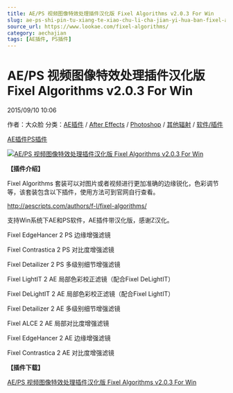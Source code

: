 ```yaml
---
title: AE/PS 视频图像特效处理插件汉化版 Fixel Algorithms v2.0.3 For Win
slug: ae-ps-shi-pin-tu-xiang-te-xiao-chu-li-cha-jian-yi-hua-ban-fixel-algorithms-v2-0-3-for-win
source_url: https://www.lookae.com/fixel-algorithms/
category: aechajian
tags: [AE插件, PS插件]
---
```

# AE/PS 视频图像特效处理插件汉化版 Fixel Algorithms v2.0.3 For Win

2015/09/10 10:06

作者：大众脸
分类：[AE插件](https://www.lookae.com/after-effects/aechajian/) / [After Effects](https://www.lookae.com/after-effects/) / [Photoshop](https://www.lookae.com/qitarjcj/pszy/) / [其他辐射](https://www.lookae.com/others/) / [软件/插件](https://www.lookae.com/qitarjcj/)

[AE插件](https://www.lookae.com/tag/ae%e6%8f%92%e4%bb%b6/)[PS插件](https://www.lookae.com/tag/ps%e6%8f%92%e4%bb%b6/)

[![AE/PS 视频图像特效处理插件汉化版 Fixel Algorithms v2.0.3 For Win](https://www.lookae.com/wp-content/uploads/2015/09/Fixel-Algorithms.jpg "AE/PS 视频图像特效处理插件汉化版 Fixel Algorithms v2.0.3 For Win-LookAE.com")](https://www.lookae.com/wp-content/uploads/2015/09/Fixel-Algorithms.jpg)

**【插件介绍】**

Fixel Algorithms 套装可以对图片或者视频进行更加准确的边缘锐化，色彩调节等，该套装包含以下插件，使用方法可到官网自行查看。

http://aescripts.com/authors/f-l/fixel-algorithms/

支持Win系统下AE和PS软件，AE插件带汉化版，感谢Z汉化。

Fixel EdgeHancer 2 PS 边缘增强滤镜

Fixel Contrastica 2 PS 对比度增强滤镜

Fixel Detailizer 2 PS 多级别细节增强滤镜

Fixel LightIT 2 AE 局部色彩校正滤镜（配合Fixel DeLightIT）

Fixel DeLightIT 2 AE 局部色彩校正滤镜（配合Fixel LightIT）

Fixel Detailizer 2 AE 多级别细节增强滤镜

Fixel ALCE 2 AE 局部对比度增强滤镜

Fixel EdgeHancer 2 AE 边缘增强滤镜

Fixel Contrastica 2 AE 对比度增强滤镜

**【插件下载】**

[AE/PS 视频图像特效处理插件汉化版 Fixel Algorithms v2.0.3 For Win](https://www.400gb.com/file/117471329)
